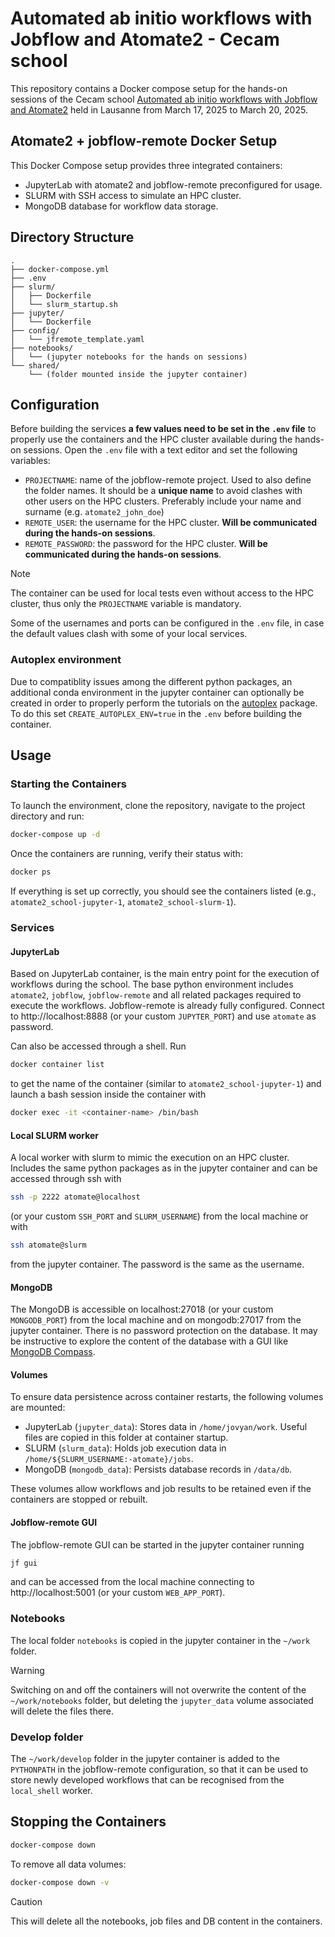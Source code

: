 # Automated ab initio workflows with Jobflow and Atomate2 - Cecam school

This repository contains a Docker compose setup for the hands-on sessions of the
Cecam school [Automated ab initio workflows with Jobflow and Atomate2](https://www.cecam.org/workshop-details/automated-ab-initio-workflows-with-jobflow-and-atomate2-1276) 
held in Lausanne from March 17, 2025 to March 20, 2025.


## Atomate2 + jobflow-remote Docker Setup

This Docker Compose setup provides three integrated containers:
- JupyterLab with atomate2 and jobflow-remote preconfigured for usage.
- SLURM with SSH access to simulate an HPC cluster.
- MongoDB database for workflow data storage.

## Directory Structure

```
.
├── docker-compose.yml
├── .env
├── slurm/
│   ├── Dockerfile
│   └── slurm_startup.sh
├── jupyter/
│   └── Dockerfile
├── config/
│   └── jfremote_template.yaml
├── notebooks/
│   └── (jupyter notebooks for the hands on sessions)
└── shared/
    └── (folder mounted inside the jupyter container)
```

## Configuration

Before building the services **a few values need to be set in the `.env` file** to properly
use the containers and the HPC cluster available during the hands-on sessions. Open the 
`.env` file with a text editor and set the following variables:

* `PROJECTNAME`: name of the jobflow-remote project. Used to also define the folder names.
  It should be a **unique name** to avoid clashes with other users on the HPC clusters.
  Preferably include your name and surname (e.g. `atomate2_john_doe`)
* `REMOTE_USER`: the username for the HPC cluster. **Will be communicated during the hands-on sessions**.
* `REMOTE_PASSWORD`: the password for the HPC cluster. **Will be communicated during the hands-on sessions**.

> [!NOTE]
> The container can be used for local tests even without access to the HPC cluster, thus only
> the `PROJECTNAME` variable is mandatory.

Some of the usernames and ports can be configured in the `.env` file, in case the default values
clash with some of your local services.

### Autoplex environment

Due to compatiblity issues among the different python packages, an additional conda environment
in the jupyter container can optionally be created in order to properly perform the tutorials on
the [autoplex](https://autoatml.github.io/autoplex/index.html) package. To do this set
`CREATE_AUTOPLEX_ENV=true` in the `.env` before building the container.

## Usage

### Starting the Containers

To launch the environment, clone the repository, navigate to the project directory and run:

```bash
docker-compose up -d
```

Once the containers are running, verify their status with:

```bash
docker ps
```

If everything is set up correctly, you should see the containers listed (e.g., `atomate2_school-jupyter-1`, 
`atomate2_school-slurm-1`).


### Services

#### JupyterLab

Based on JupyterLab container, is the main entry point for the execution of workflows during the school. 
The base python environment includes `atomate2`, `jobflow`, `jobflow-remote` and all related 
packages required to execute the workflows. 
Jobflow-remote is already fully configured. 
Connect to http://localhost:8888 (or your custom `JUPYTER_PORT`) and use `atomate` as password.

Can also be accessed through a shell. Run
```bash
docker container list
```
to get the name of the container (similar to `atomate2_school-jupyter-1`) and launch a bash
session inside the container with 
```bash
docker exec -it <container-name> /bin/bash 
```

#### Local SLURM worker

A local worker with slurm to mimic the execution on an HPC cluster. Includes the same
python packages as in the jupyter container and can be accessed through ssh with
```bash
ssh -p 2222 atomate@localhost
```
(or your custom `SSH_PORT` and `SLURM_USERNAME`) from the local machine or with
```bash
ssh atomate@slurm
```
from the jupyter container.
The password is the same as the username.

#### MongoDB

The MongoDB is accessible on localhost:27018 (or your custom `MONGODB_PORT`) from the local 
machine and on mongodb:27017 from the jupyter container. There is no password protection
on the database.
It may be instructive to explore the content of the database with a GUI like
[MongoDB Compass](https://www.mongodb.com/products/tools/compass).

#### Volumes

To ensure data persistence across container restarts, the following volumes are mounted:

* JupyterLab (`jupyter_data`):  Stores data in `/home/jovyan/work`. Useful
  files are copied in this folder at container startup.
* SLURM (`slurm_data`): Holds job execution data in `/home/${SLURM_USERNAME:-atomate}/jobs`.
* MongoDB (`mongodb_data`): Persists database records in `/data/db`.

These volumes allow workflows and job results to be retained even if the containers are stopped or rebuilt.

#### Jobflow-remote GUI

The jobflow-remote GUI can be started in the jupyter container running
```bash
jf gui
```
and can be accessed from the local machine connecting to http://localhost:5001 (or your custom `WEB_APP_PORT`).


### Notebooks

The local folder `notebooks` is copied in the jupyter container in the `~/work` folder. 

> [!WARNING]
> Switching on and off the containers will not overwrite the content of the `~/work/notebooks` folder,
> but deleting the `jupyter_data` volume associated will delete the files there.

### Develop folder

The `~/work/develop` folder in the jupyter container is added to the `PYTHONPATH` in the jobflow-remote
configuration, so that it can be used to store newly developed workflows that can be recognised from the
`local_shell` worker.

## Stopping the Containers

```bash
docker-compose down
```

To remove all data volumes:
```bash
docker-compose down -v
```

> [!CAUTION]
> This will delete all the notebooks, job files and DB content in the containers.
